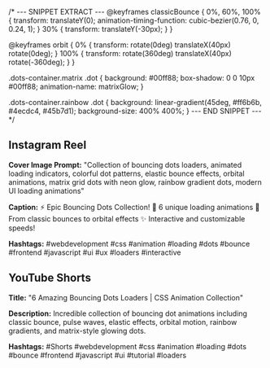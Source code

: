 /* --- SNIPPET EXTRACT ---
@keyframes classicBounce {
    0%, 60%, 100% { 
        transform: translateY(0);
        animation-timing-function: cubic-bezier(0.76, 0, 0.24, 1);
    }
    30% { 
        transform: translateY(-30px);
    }
}

@keyframes orbit {
    0% { transform: rotate(0deg) translateX(40px) rotate(0deg); }
    100% { transform: rotate(360deg) translateX(40px) rotate(-360deg); }
}

.dots-container.matrix .dot {
    background: #00ff88;
    box-shadow: 0 0 10px #00ff88;
    animation-name: matrixGlow;
}

.dots-container.rainbow .dot {
    background: linear-gradient(45deg, #ff6b6b, #4ecdc4, #45b7d1);
    background-size: 400% 400%;
}
--- END SNIPPET --- */

## Instagram Reel

**Cover Image Prompt:**
"Collection of bouncing dots loaders, animated loading indicators, colorful dot patterns, elastic bounce effects, orbital animations, matrix grid dots with neon glow, rainbow gradient dots, modern UI loading animations"

**Caption:**
⚡ Epic Bouncing Dots Collection!
🎨 6 unique loading animations
🌈 From classic bounces to orbital effects
✨ Interactive and customizable speeds!

**Hashtags:**
#webdevelopment #css #animation #loading #dots #bounce #frontend #javascript #ui #ux #loaders #interactive

## YouTube Shorts

**Title:** "6 Amazing Bouncing Dots Loaders | CSS Animation Collection"

**Description:**
Incredible collection of bouncing dot animations including classic bounce, pulse waves, elastic effects, orbital motion, rainbow gradients, and matrix-style glowing dots.

**Hashtags:**
#Shorts #webdevelopment #css #animation #loading #dots #bounce #frontend #javascript #ui #tutorial #loaders